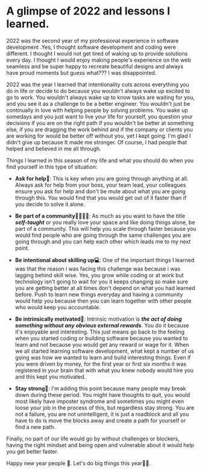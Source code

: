 # A glimpse of 2022 and lessons I learned.

2022 was the second year of my professional experience in software development .Yes, I thought software development and coding were different. I thought I would not get tired of waking up to provide solutions every day. I thought I would enjoy making people's experience on the web seamless and be super happy to recreate beautiful designs and always have proud moments but guess what??? I was disappointed.

2022 was the year I learned that intentionality cuts across everything you do in life or decide to do because you wouldn't always wake up excited to go to work. You wouldn't always wake up to know tasks are waiting for you, and you see it as a challenge to be a better engineer. You wouldn't just be continually in love with helping people by solving problems. You wake up somedays and you just want to live your life for yourself, you question your decisions if you are on the right path if you wouldn't be better at something else, if you are dragging the work behind and if the company or clients you are working for would be better off without you, yet I kept going. I'm glad I didn't give up because It made me stronger. Of course, I had people that helped and believed in me all through.

Things I learned in this season of my life and what you should do when you find yourself in this type of situation:

* **Ask for help🤲**: This is key when you are going through anything at all. Always ask for help from your boss, your team lead, your colleagues ensure you ask for help and don't be mute about what you are going through this. You would find that you would get out of it faster than if you decide to solve it alone.
    
* **Be part of a community🙎‍♂️🙍‍♀️**: As much as you want to have the title ***self-taught*** or you really love your space and like doing things alone, be part of a community. This will help you scale through faster because you would find people who are going through the same challenges you are going through and you can help each other which leads me to my next point.
    
* **Be intentional about skilling up💻**: One of the important things I learned was that the reason i was facing this challenge was because i was lagging behind skill wise. Yes, you grow while coding or at work but technology isn't going to wait for you it keeps changing so make sure you are getting better at all times don't depend on what you had learned before. Push to learn new things everyday and having a community would help you because then you can learn together with other people who would keep you accountable.
    
* **Be intrinsically motivated💪**: Intrinsic motivation is ***the act of doing something without any obvious external rewards***. You do it because it's enjoyable and interesting. This just means go back to the feeling when you started coding or building software because you wanted to learn and not because you would get any reward or wage for it. When we all started learning software development, what kept a number of us going was how we wanted to learn and build interesting things. Even if you were driven by money, for the first year or first six months it was registered in your brain that with what you knew nobody would hire you and this kept you motivated.
    
* **Stay strong🤞**: I'm adding this point because many people may break down during these period. You might have thoughts to quit, you would most likely have imposter syndrome and sometimes you might even loose your job in the process of this, but regardless stay strong. You are not a failure, you are not unintelligent, it is just a roadblock and all you have to do is move the blocks away and create a path for yourself or find a new path.
    

Finally, no part of our life would go by without challenges or blockers, having the right mindset and being open and vulnerable about it would help you get better faster.

Happy new year people 🥳. Let's do big things this year📌😎.